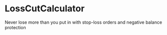 # LossCutCalculator
Never lose more than you put in with stop-loss orders and negative balance protection
